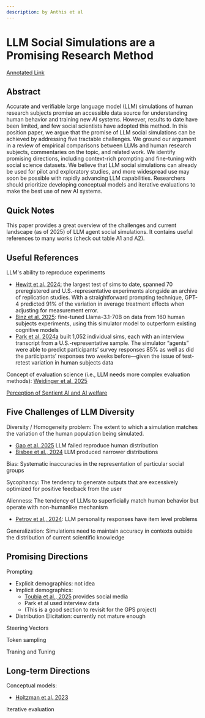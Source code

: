 ```yaml
---
description: by Anthis et al
---
```


# LLM Social Simulations are a Promising Research Method

[Annotated Link ](https://drive.google.com/file/d/1fyfTpd_2baJu9WFvKwBONx-nWjPfBZAk/view?usp=drive_link)

## Abstract&#x20;

Accurate and verifiable large language model (LLM) simulations of human research subjects promise an accessible data source for understanding human behavior and training new AI systems. However, results to date have been limited, and few social scientists have adopted this method. In this position paper, we argue that the promise of LLM social simulations can be achieved by addressing five tractable challenges. We ground our argument in a review of empirical comparisons between LLMs and human research subjects, commentaries on the topic, and related work. We identify promising directions, including context-rich prompting and fine-tuning with social science datasets. We believe that LLM social simulations can already be used for pilot and exploratory studies, and more widespread use may soon be possible with rapidly advancing LLM capabilities. Researchers should prioritize developing conceptual models and iterative evaluations to make the best use of new AI systems.

## Quick Notes

This paper provides a great overview of the challenges and current landscape (as of 2025) of LLM agent social simulations. It contains useful references to many works (check out table A1 and A2).&#x20;

## Useful References&#x20;

LLM's ability to reproduce experiments&#x20;

* [Hewitt et al. 2024:](https://samim.io/dl/Predicting%20results%20of%20social%20science%20experiments%20using%20large%20language%20models.pdf) the largest test of sims to date,  &#x20;spanned 70 preregistered and U.S.-representative experiments alongside an archive of replication studies.  &#x20;With a straightforward prompting technique, GPT-4  &#x20;predicted 91% of the variation in average treatment  &#x20;effects when adjusting for measurement error.
* [Binz et al. 2025](https://www.nature.com/articles/s41586-025-09215-4): fine-tuned Llama-3.1-70B on data  &#x20;from 160 human subjects experiments, using this simulator model to outperform existing cognitive models
* [Park et al. 2024a](https://arxiv.org/abs/2411.10109) built 1,052 individual sims, each  &#x20;with an interview transcript from a U.S.-representative  &#x20;sample. The simulator “agents” were able to predict  &#x20;participants’ survey responses 85% as well as did the  &#x20;participants’ responses two weeks before—given the  &#x20;issue of test-retest variation in human subjects data

Concept of evaluation science (i.e., LLM needs more complex evaluation methods): [Weidinger et al. 2025](https://arxiv.org/abs/2503.05336)

[Perception of Sentient AI and AI welfare ](https://arxiv.org/abs/2407.08867)

## Five Challenges of LLM Diversity&#x20;

Diversity / Homogeneity problem: The extent to which a simulation matches the variation of the human population being simulated.&#x20;

* [Gao et al. 2025](https://arxiv.org/abs/2410.19599) LLM failed reproduce human distribution&#x20;
* [Bisbee et al., 2024](https://www.cambridge.org/core/journals/political-analysis/article/synthetic-replacements-for-human-survey-data-the-perils-of-large-language-models/B92267DC26195C7F36E63EA04A47D2FE) LLM produced narrower distributions&#x20;

Bias: Systematic inaccuracies in the representation of particular social groups&#x20;

Sycophancy: The tendency to generate outputs that are excessively optimized for positive feedback from the user&#x20;

Alienness: The tendency of LLMs to superficially match human behavior but operate with non-humanlike mechanism

* [Petrov et al., 2024](https://arxiv.org/abs/2405.07248): LLM personality responses have item level problems&#x20;

Generalization: Simulations need to maintain accuracy in contexts outside the distribution of current scientific knowledge

## Promising Directions

Prompting&#x20;

* Explicit demographics: not idea
* Implicit demographics:&#x20;
  * [Toubia et al., 2025](https://arxiv.org/abs/2505.17479) provides social media&#x20;
  * Park et al used interview data&#x20;
  * (This is a good section to revisit for the GPS project)
* Distribution Elicitation: currently not mature enough&#x20;

Steering Vectors

Token sampling&#x20;

Traning and Tuning&#x20;

## Long-term Directions

Conceptual models:

* [Holtzman et al. 2023](https://arxiv.org/abs/2308.00189)

Iterative evaluation&#x20;







